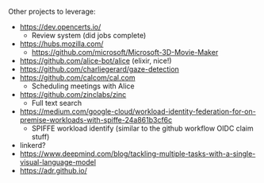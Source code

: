 Other projects to leverage:

- https://dev.opencerts.io/
  - Review system (did jobs complete)
- https://hubs.mozilla.com/
  - https://github.com/microsoft/Microsoft-3D-Movie-Maker
- https://github.com/alice-bot/alice (elixir, nice!)
- https://github.com/charliegerard/gaze-detection
- https://github.com/calcom/cal.com
  - Scheduling meetings with Alice
- https://github.com/zinclabs/zinc
  - Full text search
- https://medium.com/google-cloud/workload-identity-federation-for-on-premise-workloads-with-spiffe-24a861b3cf6c
  - SPIFFE workload identify (similar to the github workflow OIDC claim stuff)
- linkerd?
- https://www.deepmind.com/blog/tackling-multiple-tasks-with-a-single-visual-language-model
- https://adr.github.io/